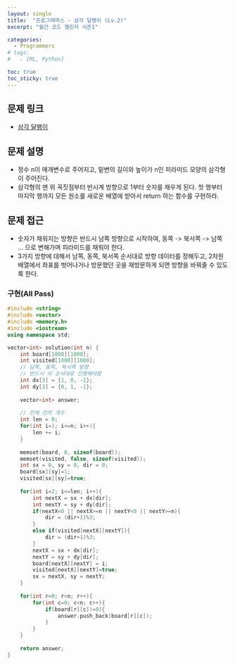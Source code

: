 ```yaml
---
layout: single
title:  "프로그래머스 - 삼각 달팽이 (Lv.2)"
excerpt: "월간 코드 챌린지 시즌1"

categories:
  - Programmers
# tags:
#   - [ML, Python]

toc: true
toc_sticky: true
---
```


## 문제 링크
- [삼각 달팽이](https://school.programmers.co.kr/learn/courses/30/lessons/68645)

## 문제 설명
- 정수 n이 매개변수로 주어지고, 밑변의 길이와 높이가 n인 피라미드 모양의 삼각형이 주어진다.
- 삼각형의 맨 위 꼭짓점부터 반시계 방향으로 1부터 숫자를 채우게 된다. 첫 행부터 마지막 행까지 모든 원소를 새로운 배열에 받아서 return 하는 함수를 구현하라.

## 문제 접근
- 숫자가 채워지는 방향은 반드시 남쪽 방향으로 시작하여, 동쪽 -> 북서쪽 -> 남쪽 ... 으로 변해가며 피라미드를 채워야 한다.
- 3가지 방향에 대해서 남쪽, 동쪽, 북서쪽 순서대로 방향 데이터를 정해두고, 2차원 배열에서 좌표를 벗어나거나 방문했던 곳을 재방문하게 되면 방향을 바꿔줄 수 있도록 한다.

### 구현(All Pass)
```c++
#include <string>
#include <vector>
#include <memory.h>
#include <iostream>
using namespace std;

vector<int> solution(int n) {
    int board[1000][1000];
    int visited[1000][1000];
    // 남쪽, 동쪽, 북서쪽 방향
    // 반드시 이 순서대로 진행해야함
    int dx[3] = {1, 0, -1}; 
    int dy[3] = {0, 1, -1};
    
    vector<int> answer;
    
    // 전체 칸의 개수
    int len = 0;
    for(int i=1; i<=n; i++){
        len += i;
    }
    
    memset(board, 0, sizeof(board));
    memset(visited, false, sizeof(visited));
    int sx = 0, sy = 0, dir = 0;
    board[sx][sy]=1;
    visited[sx][sy]=true;
    
    for(int i=2; i<=len; i++){
        int nextX = sx + dx[dir];
        int nextY = sy + dy[dir];
        if(nextX<0 || nextX>=n || nextY<0 || nextY>=n){
            dir = (dir+1)%3;
        }
        else if(visited[nextX][nextY]){
            dir = (dir+1)%3;
        }
        nextX = sx + dx[dir];
        nextY = sy + dy[dir];
        board[nextX][nextY] = i;
        visited[nextX][nextY]=true;
        sx = nextX, sy = nextY;
    }
    
    for(int r=0; r<n; r++){
        for(int c=0; c<n; c++){
            if(board[r][c]!=0){
                answer.push_back(board[r][c]);
            }
        }
    }
    
    return answer;
}
```